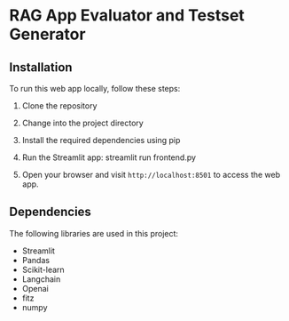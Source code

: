 # RAG App Evaluator and Testset Generator
## Installation

To run this web app locally, follow these steps:

1. Clone the repository

2. Change into the project directory

3. Install the required dependencies using pip

4. Run the Streamlit app: streamlit run frontend.py

5. Open your browser and visit `http://localhost:8501` to access the web app.

## Dependencies

The following libraries are used in this project:

- Streamlit
- Pandas
- Scikit-learn
- Langchain
- Openai
- fitz
- numpy




